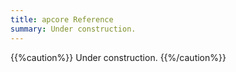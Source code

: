 ```yaml
---
title: apcore Reference
summary: Under construction.
---
```


{{%caution%}}
Under construction.
{{%/caution%}}
